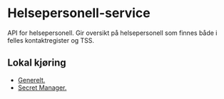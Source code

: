 # Helsepersonell-service
API for helsepersonell. Gir oversikt på helsepersonell som finnes både i felles kontaktregister og TSS. 

## Lokal kjøring
* [Generelt.](../../docs/local_general.md)
* [Secret Manager.](../../docs/local_secretmanager.md)